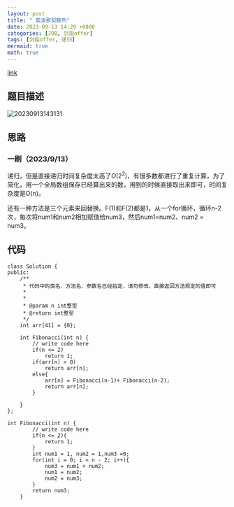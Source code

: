 ```yaml
---
layout: post
title: " 斐波那契数列"
date: 2023-09-13 14:29 +0800
categories: [JOB, 剑指offer]
tags: [剑指offer, 递归]
mermaid: true
math: true
---
```

[link](https://www.nowcoder.com/practice/c6c7742f5ba7442aada113136ddea0c3?tpId=13&&tqId=11160&rp=1&ru=/ta/coding-interviews&qru=/ta/coding-interviews/question-ranking)

## 题目描述

![20230913143131](https://cdn.jsdelivr.net/gh/jamie109/my-img/for-VSCode/20230913143131.png)

## 思路

### 一刷（2023/9/13）

递归，但是直接递归时间复杂度太高了$O(2^{2})$，有很多数都进行了重复计算，为了简化，用一个全局数组保存已经算出来的数，用到的时候直接取出来即可，时间复杂度是O(n)。

还有一种方法是三个元素来回替换。F(1)和F(2)都是1，从一个for循环，循环n-2次，每次将num1和num2相加赋值给num3，然后num1=num2、num2 = num3。

## 代码
```
class Solution {
public:
    /**
     * 代码中的类名、方法名、参数名已经指定，请勿修改，直接返回方法规定的值即可
     *
     * 
     * @param n int整型 
     * @return int整型
     */
    int arr[41] = {0};
    
    int Fibonacci(int n) {
        // write code here
        if(n <= 2)
            return 1;
        if(arr[n] > 0) 
            return arr[n];
        else{
            arr[n] = Fibonacci(n-1)+ Fibonacci(n-2);
            return arr[n];
        } 
        
    }
};

int Fibonacci(int n) {
        // write code here
        if(n <= 2){
            return 1;
        }
        int num1 = 1, num2 = 1,num3 =0;
        for(int i = 0; i < n - 2; i++){
            num3 = num1 + num2;
            num1 = num2;
            num2 = num3;
        }
        return num3;
    }
```